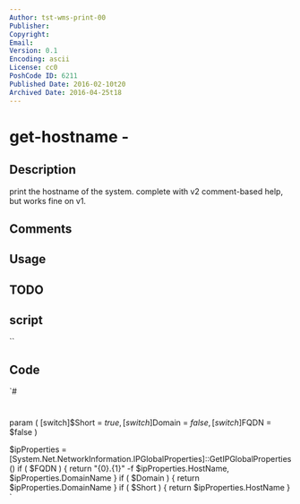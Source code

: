 ```yaml
---
Author: tst-wms-print-00
Publisher: 
Copyright: 
Email: 
Version: 0.1
Encoding: ascii
License: cc0
PoshCode ID: 6211
Published Date: 2016-02-10t20
Archived Date: 2016-04-25t18
---
```


# get-hostname - 

## Description

print the hostname of the system. complete with v2 comment-based help, but works fine on v1.

## Comments



## Usage



## TODO



## script

``

## Code

`#
 #
 
 param (
 	[switch]$Short		= $true,
 	[switch]$Domain		= $false,
 	[switch]$FQDN		= $false
 )
 
 $ipProperties = [System.Net.NetworkInformation.IPGlobalProperties]::GetIPGlobalProperties()
 if ( $FQDN ) {
 	return "{0}.{1}" -f $ipProperties.HostName, $ipProperties.DomainName
 }
 if ( $Domain ) {
 	return $ipProperties.DomainName
 }
 if ( $Short ) {
 	return $ipProperties.HostName
 }
`

